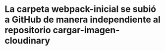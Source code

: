 # La carpeta webpack-inicial se subió a GitHub de manera independiente al repositorio cargar-imagen-cloudinary